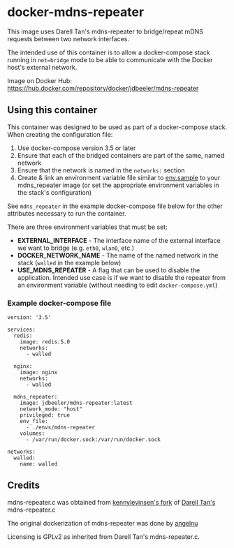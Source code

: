 # docker-mdns-repeater

This image uses Darell Tan's mdns-repeater to bridge/repeat mDNS requests between two network interfaces. 

The intended use of this container is to allow a docker-compose stack running in `net=bridge` mode to be able to communicate with the Docker host's external network.

Image on Docker Hub: https://hub.docker.com/repository/docker/jdbeeler/mdns-repeater


## Using this container

This container was designed to be used as part of a docker-compose stack. When creating the configuration file:

1. Use docker-compose version 3.5 or later
2. Ensure that each of the bridged containers are part of the same, named network
3. Ensure that the network is named in the `networks:` section
4. Create & link an environment variable file similar to [env.sample](env.sample) to your mdns_repeater image (or set the appropriate environment variables in the stack's configuration)

See `mdns_repeater` in the example docker-compose file below for the other attributes necessary to run the container.

There are three environment variables that must be set:
- **EXTERNAL_INTERFACE** - The interface name of the external interface we want to bridge (e.g. `eth0`, `wlan0`, etc.)
- **DOCKER_NETWORK_NAME** - The name of the named network in the stack (`walled` in the example below)
- **USE_MDNS_REPEATER** - A flag that can be used to disable the application. Intended use case is if we want to disable the repeater from an environment variable (without needing to edit `docker-compose.yml`)


### Example docker-compose file

```
version: '3.5'

services:
  redis:
    image: redis:5.0
    networks:
      - walled

  nginx:
    image: nginx
    networks:
      - walled

  mdns_repeater:
    image: jdbeeler/mdns-repeater:latest
    network_mode: "host"
    privileged: true
    env_file:
      - ./envs/mdns-repeater
    volumes:
      - /var/run/docker.sock:/var/run/docker.sock

networks:
  walled:
    name: walled
```


## Credits

mdns-repeater.c was obtained from [kennylevinsen's fork](https://github.com/kennylevinsen/mdns-repeater) of [Darell Tan's](https://bitbucket.org/geekman/mdns-repeater) mdns-repeater.c

The original dockerization of mdns-repeater was done by [angelnu](https://github.com/angelnu/docker-mdns_repeater) 

Licensing is GPLv2 as inherited from Darell Tan's mdns-repeater.c.



